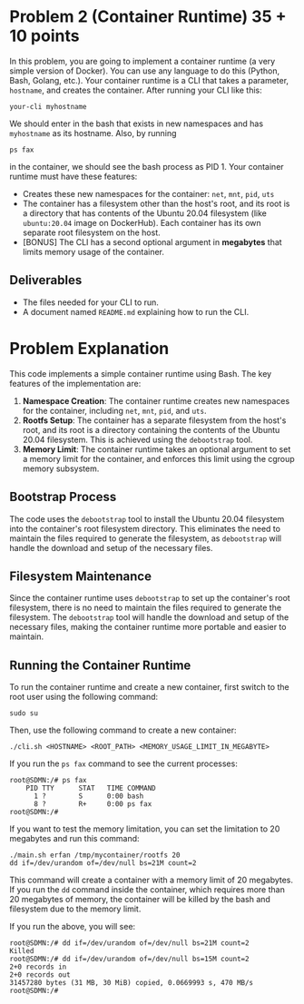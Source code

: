 # Problem 2 (Container Runtime) 35 + 10 points

In this problem, you are going to implement a container runtime (a very simple version of Docker). You can use any language to do this (Python, Bash, Golang, etc.). Your container runtime is a CLI that takes a parameter, `hostname`, and creates the container. After running your CLI like this:

```
your-cli myhostname
```

We should enter in the bash that exists in new namespaces and has `myhostname` as its hostname. Also, by running

```
ps fax
```

in the container, we should see the bash process as PID 1. Your container runtime must have these features:

- Creates these new namespaces for the container: `net`, `mnt`, `pid`, `uts`
- The container has a filesystem other than the host's root, and its root is a directory that has contents of the Ubuntu 20.04 filesystem (like `ubuntu:20.04` image on DockerHub). Each container has its own separate root filesystem on the host.
- [BONUS] The CLI has a second optional argument in **megabytes** that limits memory usage of the container.

## Deliverables

- The files needed for your CLI to run.
- A document named `README.md` explaining how to run the CLI.

# Problem Explanation

This code implements a simple container runtime using Bash. The key features of the implementation are:

1. **Namespace Creation**: The container runtime creates new namespaces for the container, including `net`, `mnt`, `pid`, and `uts`.
2. **Rootfs Setup**: The container has a separate filesystem from the host's root, and its root is a directory containing the contents of the Ubuntu 20.04 filesystem. This is achieved using the `debootstrap` tool.
3. **Memory Limit**: The container runtime takes an optional argument to set a memory limit for the container, and enforces this limit using the cgroup memory subsystem.

## Bootstrap Process

The code uses the `debootstrap` tool to install the Ubuntu 20.04 filesystem into the container's root filesystem directory. This eliminates the need to maintain the files required to generate the filesystem, as `debootstrap` will handle the download and setup of the necessary files.

## Filesystem Maintenance

Since the container runtime uses `debootstrap` to set up the container's root filesystem, there is no need to maintain the files required to generate the filesystem. The `debootstrap` tool will handle the download and setup of the necessary files, making the container runtime more portable and easier to maintain.

## Running the Container Runtime

To run the container runtime and create a new container, first switch to the root user using the following command:

```
sudo su
```

Then, use the following command to create a new container:

```
./cli.sh <HOSTNAME> <ROOT_PATH> <MEMORY_USAGE_LIMIT_IN_MEGABYTE>
```

If you run the `ps fax` command to see the current processes:

```
root@SDMN:/# ps fax
    PID TTY      STAT   TIME COMMAND
      1 ?        S      0:00 bash
      8 ?        R+     0:00 ps fax
root@SDMN:/#
```

If you want to test the memory limitation, you can set the limitation to 20 megabytes and run this command:

```
./main.sh erfan /tmp/mycontainer/rootfs 20
dd if=/dev/urandom of=/dev/null bs=21M count=2
```

This command will create a container with a memory limit of 20 megabytes. If you run the `dd` command inside the container, which requires more than 20 megabytes of memory, the container will be killed by the bash and filesystem due to the memory limit.

If you run the above, you will see:

```
root@SDMN:/# dd if=/dev/urandom of=/dev/null bs=21M count=2
Killed
root@SDMN:/# dd if=/dev/urandom of=/dev/null bs=15M count=2
2+0 records in
2+0 records out
31457280 bytes (31 MB, 30 MiB) copied, 0.0669993 s, 470 MB/s
root@SDMN:/# 
```